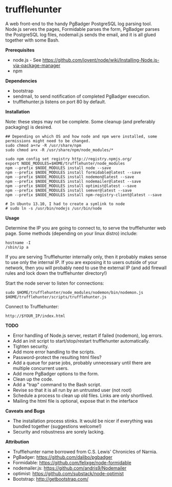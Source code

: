 trufflehunter
=============

A web front-end to the handy PgBadger PostgreSQL log parsing tool.
Node.js serves the pages, Formidable parses the form, PgBadger parses the PostgreSQL log files, nodemail.js sends the email, and it is all glued together with some Bash.


**Prerequisites**
- node.js - See https://github.com/joyent/node/wiki/Installing-Node.js-via-package-manager
- npm

**Dependencies**
- bootstrap
- sendmail, to send notification of completed PgBadger execution.
- trufflehunter.js listens on port 80 by default.


**Installation**

Note: these steps may not be complete. Some cleanup (and preferably packaging) is desired.

    ## Depending on which OS and how node and npm were installed, some permissions might need to be changed.
    sudo chmod a+rw -R /usr/share/npm
    sudo chmod a+x -R /usr/share/npm/node_modules/*
    
    sudo npm config set registry http://registry.npmjs.org/
    export NODE_MODULES=$HOME/trufflehunter/node_modules
    npm --prefix $NODE_MODULES install node --save
    npm --prefix $NODE_MODULES install formidable@latest --save
    npm --prefix $NODE_MODULES install nodemon@latest --save
    npm --prefix $NODE_MODULES install nodemailer@latest --save
    npm --prefix $NODE_MODULES install optimist@latest --save
    npm --prefix $NODE_MODULES install semver@latest --save
    npm --prefix $NODE_MODULES install npm-registry-client@latest --save
    
    # In Ubuntu 13.10, I had to create a symlink to node
    # sudo ln -s /usr/bin/nodejs /usr/bin/node


**Usage**

Determine the IP you are going to connect to, to serve the trufflehunter web page. Some methods (depending on your linux distro) include:

    hostname -I
    /sbin/ip a

If you are serving Trufflehunter internally only, then it probably makes sense to use only the internal IP. If you are exposing it to users outside of your network, then you will probably need to use the external IP (and add firewall rules and lock down the trufflehunter directory!)

Start the node server to listen for connections:

    sudo $HOME/trufflehunter/node_modules/nodemon/bin/nodemon.js $HOME/trufflehunter/scripts/trufflehunter.js

Connect to Trufflehunter:

    http://$YOUR_IP/index.html



**TODO**
- Error handling of Node.js server, restart if failed (nodemon), log errors.
- Add an init script to start/stop/restart trufflehunter automatically.
- Tighten security.
- Add more error handling to the scripts.
- Password-protect the resulting html files?
- Add a queue for parse jobs, probably unnecessary until there are multiple concurrent users.
- Add more PgBadger options to the form.
- Clean up the code.
- Add a "trap" command to the Bash script.
- Revise so that it is all run by an untrusted user (not root)
- Schedule a process to clean up old files. Links are only shortlived.
- Mailing the html file is optional, expose that in the interface


**Caveats and Bugs**
- The installation process stinks. It would be nicer if everything was bundled together (suggestions welcome!)
- Security and robustness are sorely lacking.


**Attribution**
- Trufflehunter name borrowed from C.S. Lewis' Chronicles of Narnia.
- PgBadger: https://github.com/dalibo/pgbadger
- Formidable: https://github.com/felixge/node-formidable
- nodemailer.js: https://github.com/andris9/Nodemailer
- optimist: https://github.com/substack/node-optimist
- Bootstrap: http://getbootstrap.com/
